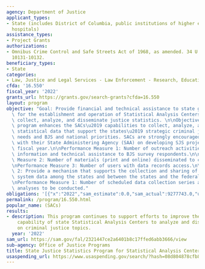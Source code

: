 ```yaml
---
agency: Department of Justice
applicant_types:
- State (includes District of Columbia, public institutions of higher education and
  hospitals)
assistance_types:
- Project Grants
authorizations:
- Omnibus Crime Control and Safe Streets Act of 1968, as amended. 34 U.S.C. &sect;
  10131-10132.
beneficiary_types:
- State
categories:
- Law, Justice and Legal Services - Law Enforcement - Research, Education, Training
cfda: '16.550'
fiscal_year: '2022'
grants_url: https://grants.gov/search-grants?cfda=16.550
layout: program
objective: "Goal: Provide financial and technical assistance to state governments\
  \ for the establishment and operation of Statistical Analysis Centers (SACs) to\
  \ collect, analyze, and disseminate justice statistics. \n\nObjective 1: The SJS\
  \ program enhances the SACs\u2019 capabilities to collect, analyze, and publish\
  \ statistical data that support the states\u2019 strategic criminal justice planning\
  \ needs and BJS and national priorities. SACs are strongly encouraged to collaborate\
  \ with their State Administering Agency (SAA) on developing SJS projects for the\
  \ fiscal year.\n\nPerformance Measure 1: Number of outreach activities to provide\
  \ information and technical assistance to BJS survey respondents.\n\nPerformance\
  \ Measure 2: Number of materials (print and online) disseminated to customers.\n\
  \nPerformance Measure 3: Number of users with data records access.\n\nObjective\
  \ 2: Provide a mechanism that supports the collection and sharing of vital justice\
  \ system data among the states and between the states and the federal government.\n\
  \nPerformance Measure 1: Number of scheduled data collection series and special\
  \ analyses to be conducted."
obligations: '[{"x":"2022","sam_estimate":0.0,"sam_actual":9277743.0,"usa_spending_actual":7065357.64},{"x":"2023","sam_estimate":0.0,"sam_actual":0.0,"usa_spending_actual":4452447.48},{"x":"2024","sam_estimate":0.0,"sam_actual":0.0,"usa_spending_actual":0.0}]'
permalink: /program/16.550.html
popular_name: (SACs)
results:
- description: This program continues to support efforts to improve the capacity and
    capability of state Statistical Analysis Centers to analyze and disseminate data
    on criminal justice topics.
  year: '2022'
sam_url: https://sam.gov/fal/2321447ce2a6401b8c17ffed6abb3666/view
sub-agency: Office of Justice Programs
title: State Justice Statistics Program for Statistical Analysis Centers
usaspending_url: https://www.usaspending.gov/search/?hash=08d804878cfb8751c0bb3ae53b5ae890
---
```

